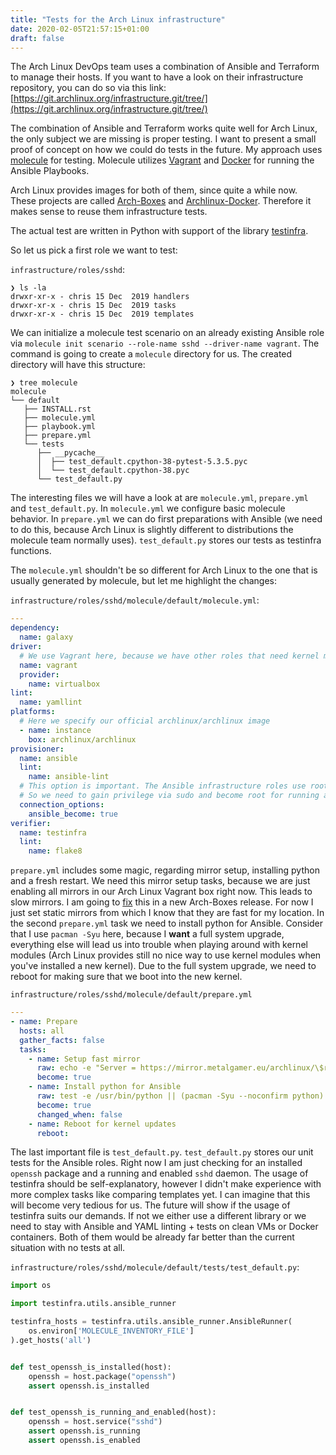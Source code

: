 ```yaml
---
title: "Tests for the Arch Linux infrastructure"
date: 2020-02-05T21:57:15+01:00
draft: false
---
```


The Arch Linux DevOps team uses a combination of Ansible and Terraform to
manage their hosts. If you want to have a look on their infrastructure
repository, you can do so via this link:
[https://git.archlinux.org/infrastructure.git/tree/](https://git.archlinux.org/infrastructure.git/tree/)

The combination of Ansible and Terraform works quite well for Arch Linux, the
only subject we are missing is proper testing. I want to present a small proof
of concept on how we could do tests in the future. My approach uses
[molecule](https://github.com/ansible-community/molecule) for testing.
Molecule utilizes [Vagrant](https://vagrant.io) and [Docker](https://docker.io)
for running the Ansible Playbooks.

Arch Linux provides images for both of them, since quite a while now. These
projects are called [Arch-Boxes](https://github.com/archlinux/arch-boxes) and
[Archlinux-Docker](https://github.com/archlinux/archlinux-docker). Therefore it
makes sense to reuse them infrastructure tests.

The actual test are written in Python with support of the library
[testinfra](https://testinfra.readthedocs.io/en/latest/).

So let us pick a first role we want to test:

`infrastructure/roles/sshd`:
```
❯ ls -la
drwxr-xr-x - chris 15 Dec  2019 handlers
drwxr-xr-x - chris 15 Dec  2019 tasks
drwxr-xr-x - chris 15 Dec  2019 templates
```

We can initialize a molecule test scenario on an already existing Ansible role
via `molecule init scenario --role-name sshd --driver-name vagrant`.
The command is going to create a `molecule` directory for us. The created directory will have this structure:
```
❯ tree molecule 
molecule
└── default
   ├── INSTALL.rst
   ├── molecule.yml
   ├── playbook.yml
   ├── prepare.yml
   └── tests
      ├── __pycache__
      │  ├── test_default.cpython-38-pytest-5.3.5.pyc
      │  └── test_default.cpython-38.pyc
      └── test_default.py
```

The interesting files we will have a look at are `molecule.yml`, `prepare.yml`
and `test_default.py`.  In `molecule.yml` we configure basic molecule behavior.
In `prepare.yml` we can do first preparations with Ansible (we need to do this,
because Arch Linux is slightly different to distributions the molecule team
normally uses). `test_default.py` stores our tests as testinfra functions.

The `molecule.yml` shouldn't be so different for Arch Linux to the one that is usually generated by molecule, but let me highlight the changes:

`infrastructure/roles/sshd/molecule/default/molecule.yml`:
```yaml
---
dependency:
  name: galaxy
driver:
  # We use Vagrant here, because we have other roles that need kernel modules etc
  name: vagrant
  provider:
    name: virtualbox
lint:
  name: yamllint
platforms:
  # Here we specify our official archlinux/archlinux image
  - name: instance
    box: archlinux/archlinux
provisioner:
  name: ansible
  lint:
    name: ansible-lint
  # This option is important. The Ansible infrastructure roles use root on default.
  # So we need to gain privilege via sudo and become root for running all roles.
  connection_options:
    ansible_become: true
verifier:
  name: testinfra
  lint:
    name: flake8
```

`prepare.yml` includes some magic, regarding mirror setup, installing python
and a fresh restart.  We need this mirror setup tasks, because we are just
enabling all mirrors in our Arch Linux Vagrant box right now. This leads to
slow mirrors. I am going to
[fix](https://github.com/archlinux/arch-boxes/issues/81) this in a new
Arch-Boxes release. For now I just set static mirrors from which I know that
they are fast for my location.  In the second `prepare.yml` task we need to
install python for Ansible.  Consider that I use `pacman -Syu` here, because I
**want** a full system upgrade, everything else will lead us into trouble when
playing around with kernel modules (Arch Linux provides still no nice way to
use kernel modules when you've installed a new kernel). Due to the full system
upgrade, we need to reboot for making sure that we boot into the new kernel.


`infrastructure/roles/sshd/molecule/default/prepare.yml`
```yaml
---
- name: Prepare
  hosts: all
  gather_facts: false
  tasks:
    - name: Setup fast mirror
      raw: echo -e "Server = https://mirror.metalgamer.eu/archlinux/\$repo/os/\$arch\nServer = https://mirror.metalgamer.eu/archlinux/\$repo/os/\$arch\nhttps://ftp.spline.inf.fu-berlin.de/mirrors/archlinux/\$repo/os/\$arch" > /etc/pacman.d/mirrorlist
      become: true
    - name: Install python for Ansible
      raw: test -e /usr/bin/python || (pacman -Syu --noconfirm python)
      become: true
      changed_when: false
    - name: Reboot for kernel updates
      reboot:
```

The last important file is `test_default.py`. `test_default.py` stores our unit
tests for the Ansible roles. Right now I am just checking for an installed
`openssh` package and a running and enabled `sshd` daemon. The usage of
testinfra should be self-explanatory, however I didn't make experience with
more complex tasks like comparing templates yet. I can imagine that this will
become very tedious for us. The future will show if the usage of testinfra
suits our demands. If not we either use a different library or we need to stay
with Ansible and YAML linting + tests on clean VMs or Docker containers. Both
of them would be already far better than the current situation with no tests at
all.

`infrastructure/roles/sshd/molecule/default/tests/test_default.py`:
```python
import os

import testinfra.utils.ansible_runner

testinfra_hosts = testinfra.utils.ansible_runner.AnsibleRunner(
    os.environ['MOLECULE_INVENTORY_FILE']
).get_hosts('all')


def test_openssh_is_installed(host):
    openssh = host.package("openssh")
    assert openssh.is_installed


def test_openssh_is_running_and_enabled(host):
    openssh = host.service("sshd")
    assert openssh.is_running
    assert openssh.is_enabled
```
